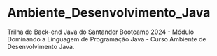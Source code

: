 # Ambiente_Desenvolvimento_Java
Trilha de Back-end Java do Santander Bootcamp 2024 - Módulo Dominando a Linguagem de Programação Java - Curso Ambiente de Desenvolvimento Java.
